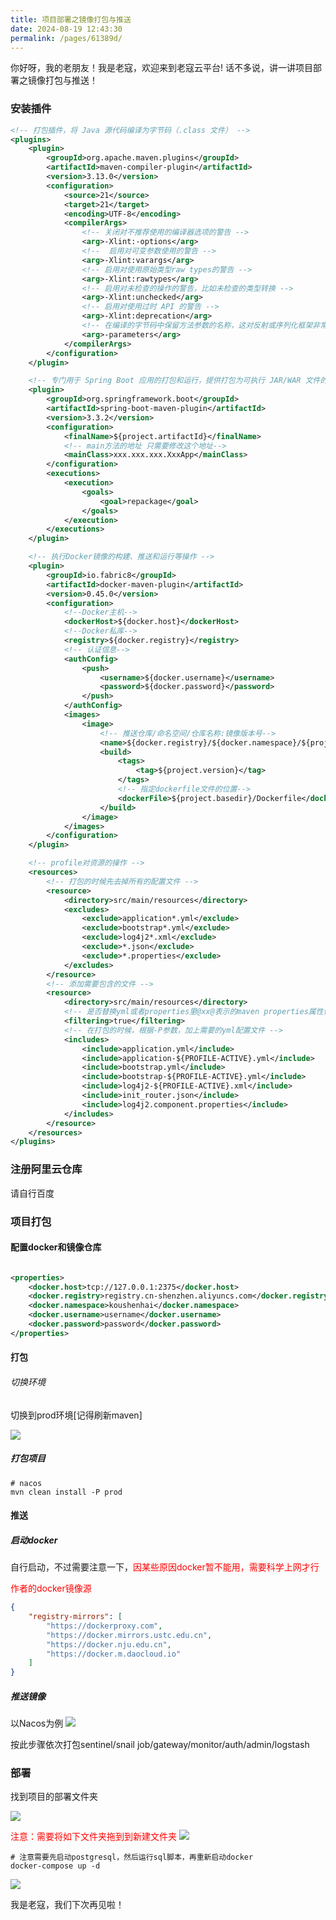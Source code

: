 ```yaml
---
title: 项目部署之镜像打包与推送
date: 2024-08-19 12:43:30
permalink: /pages/61389d/
---
```


你好呀，我的老朋友！我是老寇，欢迎来到老寇云平台!
话不多说，讲一讲项目部署之镜像打包与推送！

### 安装插件

```xml
<!-- 打包插件，将 Java 源代码编译为字节码（.class 文件） -->
<plugins>
	<plugin>
		<groupId>org.apache.maven.plugins</groupId>
		<artifactId>maven-compiler-plugin</artifactId>
		<version>3.13.0</version>
		<configuration>
			<source>21</source>
			<target>21</target>
			<encoding>UTF-8</encoding>
			<compilerArgs>
				<!-- 关闭对不推荐使用的编译器选项的警告 -->
				<arg>-Xlint:-options</arg>
				<!--  启用对可变参数使用的警告 -->
				<arg>-Xlint:varargs</arg>
				<!-- 启用对使用原始类型raw types的警告 -->
				<arg>-Xlint:rawtypes</arg>
				<!-- 启用对未检查的操作的警告，比如未检查的类型转换 -->
				<arg>-Xlint:unchecked</arg>
				<!-- 启用对使用过时 API 的警告 -->
				<arg>-Xlint:deprecation</arg>
				<!-- 在编译的字节码中保留方法参数的名称，这对反射或序列化框架非常有用 -->
				<arg>-parameters</arg>
			</compilerArgs>
		</configuration>
	</plugin>

	<!-- 专门用于 Spring Boot 应用的打包和运行，提供打包为可执行 JAR/WAR 文件的功能，还可以在开发过程中直接运行应用 -->
	<plugin>
		<groupId>org.springframework.boot</groupId>
		<artifactId>spring-boot-maven-plugin</artifactId>
		<version>3.3.2</version>
		<configuration>
			<finalName>${project.artifactId}</finalName>
			<!-- main方法的地址 只需要修改这个地址-->
			<mainClass>xxx.xxx.xxx.XxxApp</mainClass>
		</configuration>
		<executions>
			<execution>
				<goals>
					<goal>repackage</goal>
				</goals>
			</execution>
		</executions>
	</plugin>

	<!-- 执行Docker镜像的构建、推送和运行等操作 -->
	<plugin>
		<groupId>io.fabric8</groupId>
		<artifactId>docker-maven-plugin</artifactId>
		<version>0.45.0</version>
		<configuration>
			<!--Docker主机-->
			<dockerHost>${docker.host}</dockerHost>
			<!--Docker私库-->
			<registry>${docker.registry}</registry>
			<!-- 认证信息-->
			<authConfig>
				<push>
					<username>${docker.username}</username>
					<password>${docker.password}</password>
				</push>
			</authConfig>
			<images>
				<image>
					<!-- 推送仓库/命名空间/仓库名称:镜像版本号-->
					<name>${docker.registry}/${docker.namespace}/${project.artifactId}:${project.version}</name>
					<build>
						<tags>
							<tag>${project.version}</tag>
						</tags>
						<!-- 指定dockerfile文件的位置-->
						<dockerFile>${project.basedir}/Dockerfile</dockerFile>
					</build>
				</image>
			</images>
		</configuration>
	</plugin>

	<!-- profile对资源的操作 -->
	<resources>
		<!-- 打包的时候先去掉所有的配置文件 -->
		<resource>
			<directory>src/main/resources</directory>
			<excludes>
				<exclude>application*.yml</exclude>
				<exclude>bootstrap*.yml</exclude>
				<exclude>log4j2*.xml</exclude>
				<exclude>*.json</exclude>
				<exclude>*.properties</exclude>
			</excludes>
		</resource>
		<!-- 添加需要包含的文件 -->
		<resource>
			<directory>src/main/resources</directory>
			<!-- 是否替换yml或者properties里@xx@表示的maven properties属性值 -->
			<filtering>true</filtering>
			<!-- 在打包的时候，根据-P参数，加上需要的yml配置文件 -->
			<includes>
				<include>application.yml</include>
				<include>application-${PROFILE-ACTIVE}.yml</include>
				<include>bootstrap.yml</include>
				<include>bootstrap-${PROFILE-ACTIVE}.yml</include>
				<include>log4j2-${PROFILE-ACTIVE}.xml</include>
				<include>init_router.json</include>
				<include>log4j2.component.properties</include>
			</includes>
		</resource>
	</resources>
</plugins>
```

### 注册阿里云仓库

请自行百度

### 项目打包

#### 配置docker和镜像仓库

```xml

<properties>
	<docker.host>tcp://127.0.0.1:2375</docker.host>
	<docker.registry>registry.cn-shenzhen.aliyuncs.com</docker.registry>
	<docker.namespace>koushenhai</docker.namespace>
	<docker.username>username</docker.username>
	<docker.password>password</docker.password>
</properties>
```

#### 打包

###### 切换环境

切换到prod环境[记得刷新maven]

<img src="/img/项目部署之镜像打包与推送/img.png"/>

##### 打包项目

```shell
# nacos
mvn clean install -P prod
```

#### 推送

##### 启动docker

自行启动，不过需要注意一下，<font color="red">因某些原因docker暂不能用，需要科学上网才行</font>

<font color="red">作者的docker镜像源</font>

```json
{
	"registry-mirrors": [
		"https://dockerproxy.com",
		"https://docker.mirrors.ustc.edu.cn",
		"https://docker.nju.edu.cn",
		"https://docker.m.daocloud.io"
	]
}
```

##### 推送镜像

以Nacos为例
<img src="/img/项目部署之镜像打包与推送/img_1.png"/>

按此步骤依次打包sentinel/snail job/gateway/monitor/auth/admin/logstash

### 部署

找到项目的部署文件夹

<img src="/img/项目部署之镜像打包与推送/img_3.png"/>

<font color="red">注意：需要将如下文件夹拖到到新建文件夹</font>
<img src="/img/项目部署之镜像打包与推送/img_2.png"/>

```shell
# 注意需要先启动postgresql，然后运行sql脚本，再重新启动docker
docker-compose up -d
```

<img src="/img/项目部署之镜像打包与推送/img_4.png"/>

我是老寇，我们下次再见啦！
